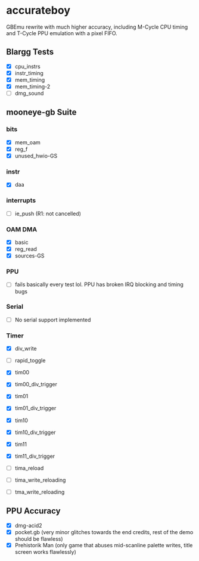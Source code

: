# accurateboy

GBEmu rewrite with much higher accuracy, including M-Cycle CPU timing and T-Cycle PPU emulation with a pixel FIFO.

## Blargg Tests
 - [x] cpu_instrs
 - [x] instr_timing
 - [x] mem_timing
 - [x] mem_timing-2
 - [ ] dmg_sound 

## mooneye-gb Suite

### bits
 - [x] mem_oam
 - [x] reg_f
 - [x] unused_hwio-GS

### instr
 - [x] daa

### interrupts
 - [ ] ie_push (R1: not cancelled)

### OAM DMA
 - [x] basic
 - [x] reg_read
 - [x] sources-GS

### PPU
 - [ ] fails basically every test lol. PPU has broken IRQ blocking and timing bugs

### Serial
 - [ ] No serial support implemented

### Timer
 - [x] div_write
 - [ ] rapid_toggle
 - [x] tim00
 - [x] tim00_div_trigger
 - [x] tim01
 - [x] tim01_div_trigger
 - [x] tim10
 - [x] tim10_div_trigger
 - [x] tim11
 - [x] tim11_div_trigger
 - [ ] tima_reload
 - [ ] tima_write_reloading
 - [ ] tma_write_reloading



## PPU Accuracy
 - [x] dmg-acid2
 - [x] pocket.gb (very minor glitches towards the end credits, rest of the demo should be flawless)
 - [x] Prehistorik Man (only game that abuses mid-scanline palette writes, title screen works flawlessly)
